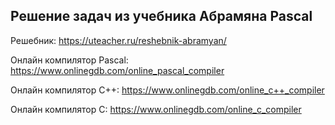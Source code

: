 ## Решение задач из учебника Абрамяна Pascal

Решебник: https://uteacher.ru/reshebnik-abramyan/

Онлайн компилятор Pascal: https://www.onlinegdb.com/online_pascal_compiler

Онлайн компилятор С++: https://www.onlinegdb.com/online_c++_compiler

Онлайн компилятор С: https://www.onlinegdb.com/online_c_compiler
